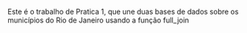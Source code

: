 Este é o trabalho de   Pratica 1, que une duas bases de dados sobre os municípios do Rio de Janeiro usando a função full_join
